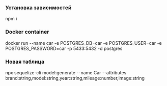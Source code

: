 ### Установка зависимостей

npm i

### Docker container

docker run --name car -e POSTGRES_DB=car -e POSTGRES_USER=car -e POSTGRES_PASSWORD=car -p 5433:5432 -d postgres

### Новая таблица

npx sequelize-cli model:generate --name Car --attributes brand:string,model:string,year:string,mileage:number,image:string


